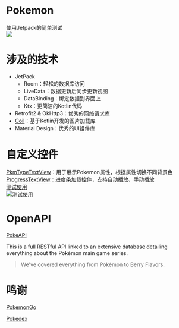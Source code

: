 # Pokemon
使用Jetpack的简单测试  
![](https://developer.android.google.cn/images/kotlin/icons/expressive-concise.svg)

# 涉及的技术
- JetPack
  - Room：轻松的数据库访问
  - LiveData：数据更新后同步更新视图
  - DataBinding：绑定数据到界面上
  - Ktx：更简洁的Kotlin代码
- Retrofit2 & OkHttp3：优秀的网络请求库
- [Coil](https://github.com/coil-kt/coil/blob/master/README-zh.md)：基于Kotlin开发的图片加载库
- Material Design：优秀的UI组件库

# 自定义控件
[PkmTypeTextView](https://github.com/taxeric/Pokemon/blob/master/app/src/main/java/com/eric/pokemon/widget/PkmTypeTextView.kt)：用于展示Pokemon属性，根据属性切换不同背景色  
[ProgressTextView](https://github.com/taxeric/Pokemon/blob/master/app/src/main/java/com/eric/pokemon/widget/ProgressTextView.kt)：进度条加载控件，支持自动播放、手动播放  
[测试使用](https://github.com/taxeric/Pokemon/blob/master/app/src/main/java/com/eric/pokemon/test/TestActivity.kt)  
![测试使用](https://github.com/taxeric/Pokemon/blob/master/app/src/demo.gif)

# OpenAPI
[PokeAPI](https://pokeapi.co/) 

This is a full RESTful API linked to an extensive database detailing everything about the Pokémon main game series.

> We've covered everything from Pokémon to Berry Flavors.

# 鸣谢
[PokemonGo](https://github.com/hi-dhl/PokemonGo)

[Pokedex](https://github.com/skydoves/Pokedex)
